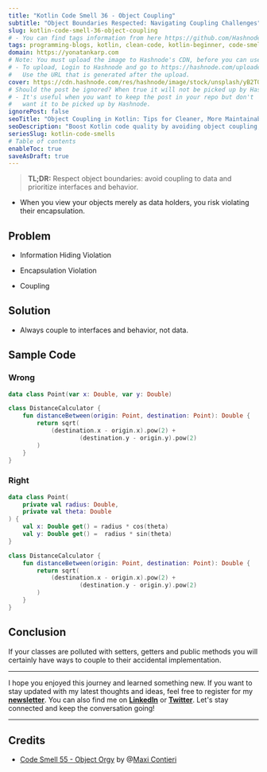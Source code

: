 ```yaml
---
title: "Kotlin Code Smell 36 - Object Coupling"
subtitle: "Object Boundaries Respected: Navigating Coupling Challenges"
slug: kotlin-code-smell-36-object-coupling
# - You can find tags information from here https://github.com/Hashnode/support/blob/main/misc/tags.json
tags: programming-blogs, kotlin, clean-code, kotlin-beginner, code-smell-1
domain: https://yonatankarp.com
# Note: You must upload the image to Hashnode's CDN, before you can use it here.
# - To upload, Login to Hashnode and go to https://hashnode.com/uploader
#   Use the URL that is generated after the upload.
cover: https://cdn.hashnode.com/res/hashnode/image/stock/unsplash/yB2TGLr-rVo/upload/e62a1c9cd1c1ac241af55927059db55a.jpeg
# Should the post be ignored? When true it will not be picked up by Hashnode.
# - It's useful when you want to keep the post in your repo but don't
#   want it to be picked up by Hashnode.
ignorePost: false
seoTitle: "Object Coupling in Kotlin: Tips for Cleaner, More Maintainable Code"
seoDescription: "Boost Kotlin code quality by avoiding object coupling, respecting encapsulation, and prioritizing interfaces for cleaner, maintainable projects."
seriesSlug: kotlin-code-smells
# Table of contents
enableToc: true
saveAsDraft: true
---
```


> **TL;DR:** Respect object boundaries: avoid coupling to data and prioritize interfaces and behavior.

* When you view your objects merely as data holders, you risk violating their encapsulation.


## Problem

* Information Hiding Violation

* Encapsulation Violation

* Coupling


## Solution

* Always couple to interfaces and behavior, not data.


## Sample Code

### Wrong

```kotlin
data class Point(var x: Double, var y: Double)

class DistanceCalculator {
    fun distanceBetween(origin: Point, destination: Point): Double {
        return sqrt(
            (destination.x - origin.x).pow(2) +
                    (destination.y - origin.y).pow(2)
        )
    }
}
```

### Right

```kotlin
data class Point(
    private val radius: Double,
    private val theta: Double
) {
    val x: Double get() = radius * cos(theta)
    val y: Double get() =  radius * sin(theta)
}

class DistanceCalculator {
    fun distanceBetween(origin: Point, destination: Point): Double {
        return sqrt(
            (destination.x - origin.x).pow(2) +
                    (destination.y - origin.y).pow(2)
        )
    }
}
```

## Conclusion

If your classes are polluted with setters, getters and public methods you will certainly have ways to couple to their accidental implementation.

---

I hope you enjoyed this journey and learned something new. If you want to stay updated with my latest thoughts and ideas, feel free to register for my [**newsletter**](https://yonatankarp.com/newsletter). You can also find me on [**LinkedIn**](https://www.linkedin.com/in/yonatankarp/) or [**Twitter**](https://twitter.com/yonatan_karp). Let's stay connected and keep the conversation going!

---

## Credits

* [Code Smell 55 - Object Orgy](https://maximilianocontieri.com/code-smell-55-object-orgy) by @[Maxi Contieri](@mcsee)
